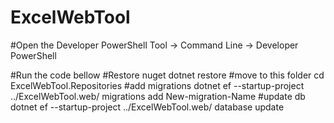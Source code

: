 # ExcelWebTool

#Open the Developer PowerShell
Tool -> Command Line -> Developer PowerShell

#Run the code bellow
#Restore nuget
dotnet restore
#move to this folder
cd ExcelWebTool.Repositories
#add migrations
dotnet ef --startup-project ../ExcelWebTool.web/ migrations add New-migration-Name
#update db
dotnet ef --startup-project ../ExcelWebTool.web/ database update

